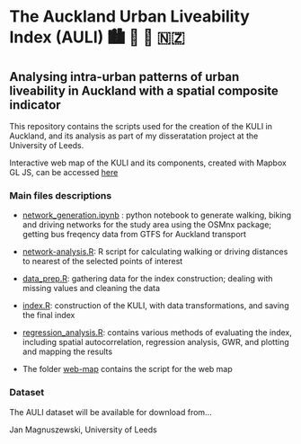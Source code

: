 # The Auckland Urban Liveability Index (AULI) 🏙 🏡 🚃 🇳🇿

## Analysing intra-urban patterns of urban liveability in Auckland with a spatial composite indicator

This repository contains the scripts used for the creation of the KULI in Auckland, and its analysis as part of my disseratation project at the University of Leeds.

Interactive web map of the KULI and its components, created with Mapbox GL JS, can be accessed [here](https://jan.magnuszewski.com/kuli)

### Main files descriptions

-   [network_generation.ipynb](https://github.com/jankomag/uli-nz/blob/master/network_generation.ipynb) : python notebook to generate walking, biking and driving networks for the study area using the OSMnx package; getting bus freqency data from GTFS for Auckland transport

-   [network-analysis.R](https://github.com/jankomag/uli-nz/blob/master/network-analysis.R): R script for calculating walking or driving distances to nearest of the selected points of interest

-   [data_prep.R](https://github.com/jankomag/uli-nz/blob/master/data_prep.R): gathering data for the index construction; dealing with missing values and cleaning the data

-   [index.R](https://github.com/jankomag/uli-nz/blob/master/index.R): construction of the KULI, with data transformations, and saving the final index

-   [regression_analysis.R](https://github.com/jankomag/uli-nz/blob/master/regression_analysis.R): contains various methods of evaluating the index, including spatial autocorrelation, regression analysis, GWR, and plotting and mapping the results

-   The folder [web-map](https://github.com/jankomag/uli-nz/tree/master/web-map) contains the script for the web map

### Dataset
The AULI dataset will be available for download from...


Jan Magnuszewski, University of Leeds
